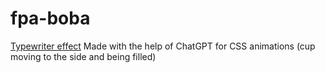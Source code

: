 # fpa-boba

[Typewriter effect](https://css-tricks.com/snippets/css/typewriter-effect/)
Made with the help of ChatGPT for CSS animations (cup moving to the side and being filled)